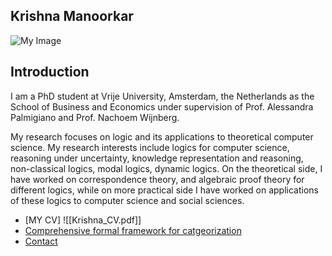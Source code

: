 ## Krishna Manoorkar
![My Image](images/myimage.png)

## Introduction
I am a PhD student at Vrije University, Amsterdam, the Netherlands as the School of Business and Economics under supervision of Prof. Alessandra Palmigiano and Prof. Nachoem Wijnberg.

My research focuses on logic and its applications to theoretical computer science. My research interests include logics for computer science, reasoning under uncertainty, knowledge representation and reasoning, non-classical logics, modal logics, dynamic logics. On the theoretical side, I have worked on correspondence theory, and algebraic proof theory for different logics, while on more practical side I have worked on applications of these logics to computer science and social sciences.



- [MY CV] ![[Krishna_CV.pdf]]
- [Comprehensive formal framework for catgeorization](categorization.md)
- [Contact](contact.md)




